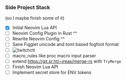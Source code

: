 
### Side Project Stack

(so I maybe finish some of it)

- [x] Initial Neovim Lua API
- [ ] Neovim Config Plugin in Rust ^^
- [ ] Rewrite Neovim Config ^^
- [ ] Sane Figglet unicode and toml based fogfont format
- [ ] ![twitchctl](https://github.com/cafce25/twitchctl)
- [ ] macro_rules like proc macro input parser
- [ ] extend https://git.sr.ht/~ireas/merge-rs with `TryMerge`
- [ ] Finish Neovim Lua API
- [ ] Implement secret store for ENV tokens

<!--
**ModProg/ModProg** is a ✨ _special_ ✨ repository because its `README.md` (this file) appears on your GitHub profile.

Here are some ideas to get you started:

- 🔭 I’m currently working on ...
- 🌱 I’m currently learning ...
- 👯 I’m looking to collaborate on ...
- 🤔 I’m looking for help with ...
- 💬 Ask me about ...
- 📫 How to reach me: ...
- 😄 Pronouns: ...
- ⚡ Fun fact: ...
-->
